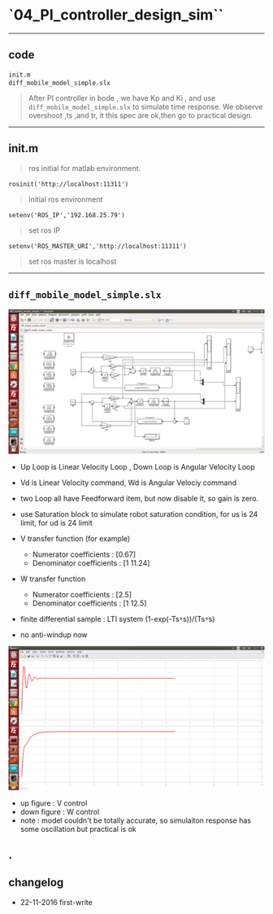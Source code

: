 
# `04_PI_controller_design_sim``

----
## code
    init.m
    diff_mobile_model_simple.slx

> After PI controller in bode , we have Kp and Ki , and use `diff_mobile_model_simple.slx` to simulate time response.
> We observe overshoot ,ts ,and tr, it this spec are ok,then go to practical design.

----
## init.m
>ros initial for matlab environment. 

    rosinit('http://localhost:11311')
>initial ros environment

    setenv('ROS_IP','192.168.25.79')
>set ros IP

    setenv('ROS_MASTER_URI','http://localhost:11311')
>set ros master is localhost

----
## `diff_mobile_model_simple.slx`
![](https://github.com/ChingHengWang/mobile_mimo/blob/master/04_PI_controller_design_sim/fig/diff_mobile_model_simple.png) 

* Up Loop is Linear Velocity Loop , Down Loop is Angular Velocity Loop

* Vd is Linear Velocity command, Wd is Angular Velociy command

* two Loop all have Feedforward item, but now disable it, so gain is zero.
* use Saturation block to simulate robot saturation condition, for us is 24 limit, for ud is 24 limit

* V transfer function (for example)
  * Numerator coefficients : [0.67]
  * Denominator coefficients : [1 11.24]

* W transfer function 
  * Numerator coefficients : [2.5]
  * Denominator coefficients : [1 12.5]  

* finite differential sample : LTI system (1-exp(-Ts`*`s))/(Ts`*`s)
* no anti-windup now
 
![](https://github.com/ChingHengWang/mobile_mimo/blob/master/04_PI_controller_design_sim/fig/time_response.png) 
* up figure : V control
* down figure : W control
* note : model couldn't be totally accurate, so simulaiton response has some oscillation but practical is ok

.
----
## changelog
* 22-11-2016 first-write	
